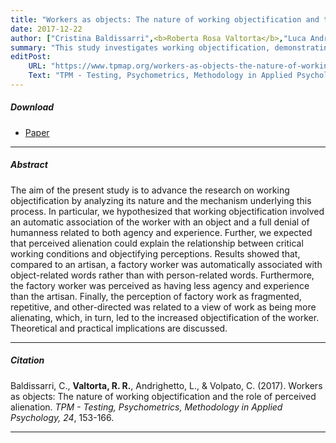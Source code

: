```yaml
---
title: "Workers as objects: The nature of working objectification and the role of perceived alienation"
date: 2017-12-22
author: ["Cristina Baldissarri",<b>Roberta Rosa Valtorta</b>,"Luca Andrighetto","Chiara Volpato"]
summary: "This study investigates working objectification, demonstrating that factory workers are more likely to be associated with object-related words and perceived as having less agency and experience compared to artisans."
editPost:
    URL: "https://www.tpmap.org/workers-as-objects-the-nature-of-working-objectification-and-the-role-of-perceived-alienation/"
    Text: "TPM - Testing, Psychometrics, Methodology in Applied Psychology"
---
```


##### Download

<ul>

<li><a href="workers-objects.pdf" target="_blank">Paper</a></li>

</ul>

---

##### Abstract

The aim of the present study is to advance the research on working objectification by analyzing its nature and the mechanism underlying this process. In particular, we hypothesized that working objectification involved an automatic association of the worker with an object and a full denial of humanness related to both agency and experience. Further, we expected that perceived alienation could explain the relationship between critical working conditions and objectifying perceptions. Results showed that, compared to an artisan, a factory worker was automatically associated with object-related words rather than with person-related words. Furthermore, the factory worker was perceived as having less agency and experience than the artisan. Finally, the perception of factory work as fragmented, repetitive, and other-directed was related to a view of work as being more alienating, which, in turn, led to the increased objectification of the worker. Theoretical and practical implications are discussed.

---

##### Citation

Baldissarri, C., **Valtorta, R. R.**, Andrighetto, L., & Volpato, C. (2017). Workers as objects: The nature of working objectification and the role of perceived alienation. *TPM - Testing, Psychometrics, Methodology in Applied Psychology, 24*, 153-166.

---
